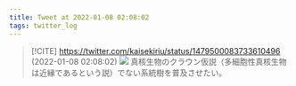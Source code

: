```yaml
---
title: Tweet at 2022-01-08 02:08:02
tags: twitter_log
---
```


> [!CITE] https://twitter.com/kaisekiriu/status/1479500083733610496 (2022-01-08 02:08:02)
> ![](https://twitter.com/kaisekiriu/status/1479500083733610496)
> 真核生物のクラウン仮説（多細胞性真核生物は近縁であるという説）でない系統樹を普及させたい。
